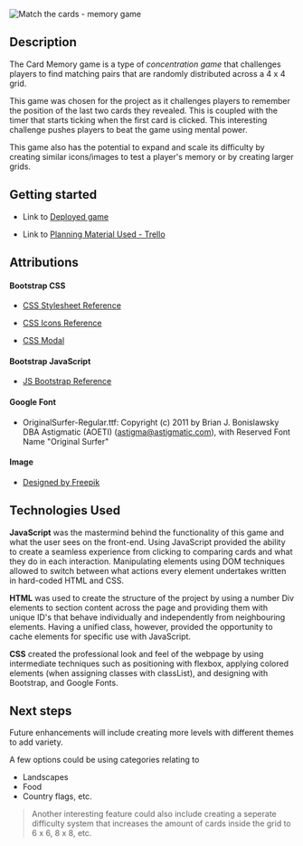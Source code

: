 ![Match the cards - memory game](https://i.ibb.co/7VqfpG7/4768846.jpg)

## Description

The Card Memory game is a type of *concentration game* that challenges players to find matching pairs that are randomly distributed across a 4 x 4 grid. 

This game was chosen for the project as it challenges players to remember the position of the last two cards they revealed. This is coupled with the timer that starts ticking when the first card is clicked. This interesting challenge pushes players to beat the game using mental power.

This game also has the potential to expand and scale its difficulty by creating similar icons/images to test a player's memory or by creating larger grids.

## Getting started

+ Link to [Deployed game]()

+ Link to [Planning Material Used - Trello](https://trello.com/b/Odq8mpeG/project-1-seb-unit-1)

## Attributions


#### Bootstrap CSS

+ [CSS Stylesheet Reference](https://cdn.jsdelivr.net/npm/bootstrap@5.3.3/dist/css/bootstrap.min.css)


+ [CSS Icons Reference](https://cdn.jsdelivr.net/npm/bootstrap-icons@1.11.3/font/bootstrap-icons.min.css")


+ [CSS Modal](https://getbootstrap.com/docs/4.0/components/modal/)

#### Bootstrap JavaScript

+ [JS Bootstrap Reference](https://cdn.jsdelivr.net/npm/bootstrap@5.3.3/dist/js/bootstrap.bundle.min.js)

#### Google Font

+ OriginalSurfer-Regular.ttf: Copyright (c) 2011 by Brian J. Bonislawsky DBA Astigmatic (AOETI) (astigma@astigmatic.com), with Reserved Font Name "Original Surfer"

#### Image

+ [Designed by Freepik](https://store-images.s-microsoft.com/image/apps.54588.14090654178473619.aa2706f7-9244-4d37-b59f-3f87f7589476.6a5a6db1-70ba-4b57-a879-7f9264cd3a40?mode=scale&q=90&h=1080&w=1920)



## Technologies Used

**JavaScript** was the mastermind behind the functionality of this game and what the user sees on the front-end. Using JavaScript provided the ability to create a seamless experience from clicking to comparing cards and what they do in each interaction. Manipulating elements using DOM techniques allowed to switch between what actions every element undertakes written in hard-coded HTML and CSS.

**HTML** was used to create the structure of the project by using a number Div elements to section content across the page and providing them with unique ID's that behave individually and independently from neighbouring elements. Having a unified class, however, provided the opportunity to cache elements for specific use with JavaScript.

**CSS** created the professional look and feel of the webpage by using intermediate techniques such as positioning with flexbox, applying colored elements (when assigning classes with classList), and designing with Bootstrap, and Google Fonts. 

## Next steps

Future enhancements will include creating more levels with different themes to add variety.

A few options could be using categories relating to 

+ Landscapes
+ Food
+ Country flags, etc.

> Another interesting feature could also include creating a seperate difficulty system that increases the amount of cards inside the grid to 6 x 6, 8 x 8, etc.
